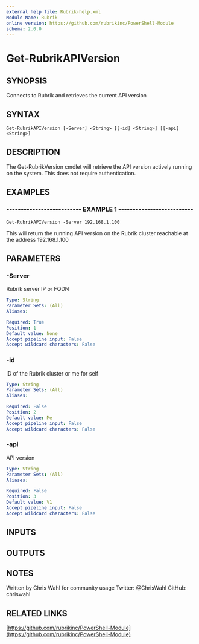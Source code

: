 ```yaml
---
external help file: Rubrik-help.xml
Module Name: Rubrik
online version: https://github.com/rubrikinc/PowerShell-Module
schema: 2.0.0
---
```


# Get-RubrikAPIVersion

## SYNOPSIS
Connects to Rubrik and retrieves the current API version

## SYNTAX

```
Get-RubrikAPIVersion [-Server] <String> [[-id] <String>] [[-api] <String>]
```

## DESCRIPTION
The Get-RubrikVersion cmdlet will retrieve the API version actively running on the system.
This does not require authentication.

## EXAMPLES

### -------------------------- EXAMPLE 1 --------------------------
```
Get-RubrikAPIVersion -Server 192.168.1.100
```

This will return the running API version on the Rubrik cluster reachable at the address 192.168.1.100

## PARAMETERS

### -Server
Rubrik server IP or FQDN

```yaml
Type: String
Parameter Sets: (All)
Aliases: 

Required: True
Position: 1
Default value: None
Accept pipeline input: False
Accept wildcard characters: False
```

### -id
ID of the Rubrik cluster or me for self

```yaml
Type: String
Parameter Sets: (All)
Aliases: 

Required: False
Position: 2
Default value: Me
Accept pipeline input: False
Accept wildcard characters: False
```

### -api
API version

```yaml
Type: String
Parameter Sets: (All)
Aliases: 

Required: False
Position: 3
Default value: V1
Accept pipeline input: False
Accept wildcard characters: False
```

## INPUTS

## OUTPUTS

## NOTES
Written by Chris Wahl for community usage
Twitter: @ChrisWahl
GitHub: chriswahl

## RELATED LINKS

[https://github.com/rubrikinc/PowerShell-Module](https://github.com/rubrikinc/PowerShell-Module)

